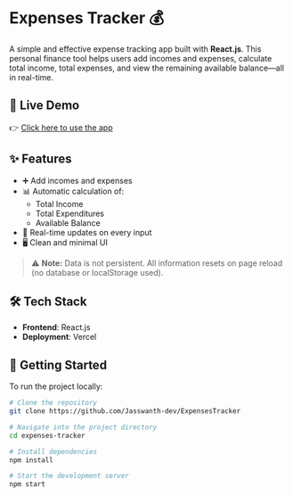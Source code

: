 # Expenses Tracker 💰

A simple and effective expense tracking app built with **React.js**. This personal finance tool helps users add incomes and expenses, calculate total income, total expenses, and view the remaining available balance—all in real-time.

## 🔗 Live Demo

👉 [Click here to use the app](https://expenses-tracker-delta-nine.vercel.app/)

## ✨ Features

- ➕ Add incomes and expenses  
- 📊 Automatic calculation of:
  - Total Income
  - Total Expenditures
  - Available Balance  
- 🧮 Real-time updates on every input
- 🖥 Clean and minimal UI

> ⚠️ **Note:** Data is not persistent. All information resets on page reload (no database or localStorage used).

## 🛠 Tech Stack

- **Frontend**: React.js  
- **Deployment**: Vercel  

## 🚀 Getting Started

To run the project locally:

```bash
# Clone the repository
git clone https://github.com/Jasswanth-dev/ExpensesTracker

# Navigate into the project directory
cd expenses-tracker

# Install dependencies
npm install

# Start the development server
npm start
